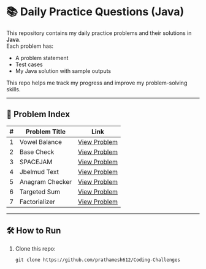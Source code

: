 # 📚 Daily Practice Questions (Java)

This repository contains my daily practice problems and their solutions in **Java**.  
Each problem has:
- A problem statement
- Test cases
- My Java solution with sample outputs

This repo helps me track my progress and improve my problem-solving skills.  

---

## 📖 Problem Index

| # | Problem Title | Link          |
|---|---------------|---------------|
| 1 | Vowel Balance | [View Problem](./problem-01-vowel-balance) |
| 2 | Base Check | [View Problem](./problem-02-base-check) |
| 3 | SPACEJAM | [View Problem](./problem-03-spacejam) |
| 4 | Jbelmud Text | [View Problem](./problem-04-jbelmud-text) |
| 5 | Anagram Checker | [View Problem](./problem-05-anagram-checker) |
| 6 | Targeted Sum | [View Problem](./problem-06-targeted-sum) |
| 7 | Factorializer | [View Problem](./problem-07-factorializer) |

---

## 🛠 How to Run
1. Clone this repo:
   ```
   git clone https://github.com/prathamesh612/Coding-Challenges
   ```
